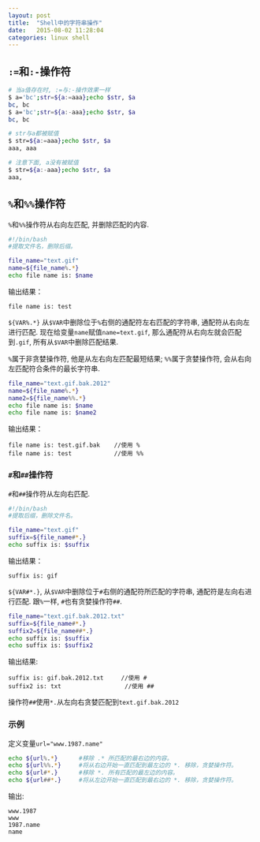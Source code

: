 ```yaml
---
layout: post
title:  "Shell中的字符串操作"
date:   2015-08-02 11:28:04
categories: linux shell
---
```


## `:=`和`:-`操作符

```bash
# 当a值存在时, :=与:-操作效果一样
$ a='bc';str=${a:=aaa};echo $str, $a
bc, bc
$ a='bc';str=${a:-aaa};echo $str, $a
bc, bc

# str与a都被赋值
$ str=${a:=aaa};echo $str, $a
aaa, aaa

# 注意下面, a没有被赋值
$ str=${a:-aaa};echo $str, $a
aaa,
```

## `%`和`%%`操作符

`%`和`%%`操作符从右向左匹配, 并删除匹配的内容.

```bash
#!/bin/bash
#提取文件名，删除后缀。

file_name="text.gif"
name=${file_name%.*}
echo file name is: $name
```

输出结果：

```
file name is: test
```

`${VAR%.*}` 从`$VAR`中删除位于`%`右侧的通配符左右匹配的字符串,
通配符从右向左进行匹配. 现在给变量`name`赋值`name=text.gif`,
那么通配符从右向左就会匹配到`.gif`, 所有从`$VAR`中删除匹配结果.

`%`属于非贪婪操作符, 他是从左右向左匹配最短结果;
`%%`属于贪婪操作符, 会从右向左匹配符合条件的最长字符串.

```bash
file_name="text.gif.bak.2012"
name=${file_name%.*}
name2=${file_name%%.*}
echo file name is: $name
echo file name is: $name2
```

输出结果：

```
file name is: test.gif.bak    //使用 %
file name is: test            //使用 %%
```

### `#`和`##`操作符

`#`和`##`操作符从左向右匹配.

```bash
#!/bin/bash
#提取后缀，删除文件名。

file_name="text.gif"
suffix=${file_name#*.}
echo suffix is: $suffix
```

输出结果：

```
suffix is: gif
```

`${VAR#*.}`, 从`$VAR`中删除位于`#`右侧的通配符所匹配的字符串,
通配符是左向右进行匹配. 跟`%`一样, `#`也有贪婪操作符`##`.

```bash
file_name="text.gif.bak.2012.txt"
suffix=${file_name#*.}
suffix2=${file_name##*.}
echo suffix is: $suffix
echo suffix is: $suffix2
```

输出结果:

```
suffix is: gif.bak.2012.txt     //使用 #
suffix2 is: txt                  //使用 ##
```

操作符`##`使用`*.`从左向右贪婪匹配到`text.gif.bak.2012`

### 示例

定义变量`url="www.1987.name"`

```bash
echo ${url%.*}      #移除 .* 所匹配的最右边的内容。
echo ${url%%.*}     #将从右边开始一直匹配到最左边的 *. 移除，贪婪操作符。
echo ${url#*.}      #移除 *. 所有匹配的最左边的内容。
echo ${url##*.}     #将从左边开始一直匹配到最右边的 *. 移除，贪婪操作符。
```

输出:

```
www.1987
www
1987.name
name
```
